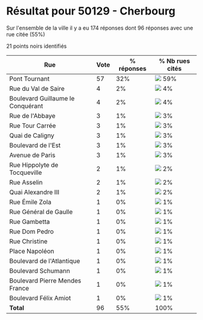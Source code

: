 # Résultat pour 50129 - Cherbourg

Sur l'ensemble de la ville il y a eu 174 réponses dont 96 réponses avec une rue citée (55%)

21 points noirs identifiés

| Rue | Vote | % réponses | % Nb rues cités|
|-----|------|------------|----------------|
| Pont Tournant | 57 | 32% | <img src="../../img/bar_59.gif" />&nbsp;59%|
| Rue du Val de Saire | 4 | 2% | <img src="../../img/bar_4.gif" />&nbsp;4%|
| Boulevard Guillaume le Conquérant | 4 | 2% | <img src="../../img/bar_4.gif" />&nbsp;4%|
| Rue de l'Abbaye | 3 | 1% | <img src="../../img/bar_3.gif" />&nbsp;3%|
| Rue Tour Carrée | 3 | 1% | <img src="../../img/bar_3.gif" />&nbsp;3%|
| Quai de Caligny | 3 | 1% | <img src="../../img/bar_3.gif" />&nbsp;3%|
| Boulevard de l'Est | 3 | 1% | <img src="../../img/bar_3.gif" />&nbsp;3%|
| Avenue de Paris | 3 | 1% | <img src="../../img/bar_3.gif" />&nbsp;3%|
| Rue Hippolyte de Tocqueville | 2 | 1% | <img src="../../img/bar_2.gif" />&nbsp;2%|
| Rue Asselin | 2 | 1% | <img src="../../img/bar_2.gif" />&nbsp;2%|
| Quai Alexandre III | 2 | 1% | <img src="../../img/bar_2.gif" />&nbsp;2%|
| Rue Émile Zola | 1 | 0% | <img src="../../img/bar_1.gif" />&nbsp;1%|
| Rue Général de Gaulle | 1 | 0% | <img src="../../img/bar_1.gif" />&nbsp;1%|
| Rue Gambetta | 1 | 0% | <img src="../../img/bar_1.gif" />&nbsp;1%|
| Rue Dom Pedro | 1 | 0% | <img src="../../img/bar_1.gif" />&nbsp;1%|
| Rue Christine | 1 | 0% | <img src="../../img/bar_1.gif" />&nbsp;1%|
| Place Napoléon | 1 | 0% | <img src="../../img/bar_1.gif" />&nbsp;1%|
| Boulevard de l'Atlantique | 1 | 0% | <img src="../../img/bar_1.gif" />&nbsp;1%|
| Boulevard Schumann | 1 | 0% | <img src="../../img/bar_1.gif" />&nbsp;1%|
| Boulevard Pierre Mendes France | 1 | 0% | <img src="../../img/bar_1.gif" />&nbsp;1%|
| Boulevard Félix Amiot | 1 | 0% | <img src="../../img/bar_1.gif" />&nbsp;1%|
| **Total** | 96 | 55% | 100%|
